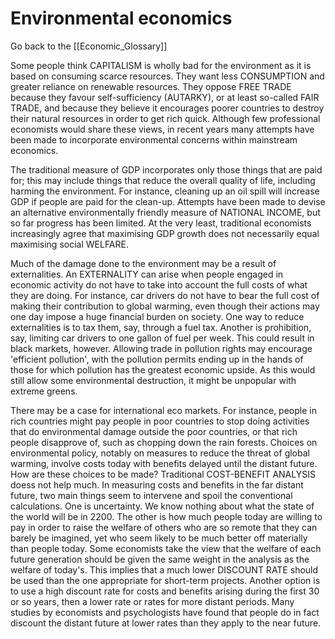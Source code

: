# Environmental economics

Go back to the [[Economic_Glossary]]


Some people think CAPITALISM is wholly bad for the environment as it is based on consuming scarce resources. They want less CONSUMPTION and greater reliance on renewable resources. They oppose FREE TRADE because they favour self-sufficiency (AUTARKY), or at least so-called FAIR TRADE, and because they believe it encourages poorer countries to destroy their natural resources in order to get rich quick. Although few professional economists would share these views, in recent years many attempts have been made to incorporate environmental concerns within mainstream economics.

The traditional measure of GDP incorporates only those things that are paid for; this may include things that reduce the overall quality of life, including harming the environment. For instance, cleaning up an oil spill will increase GDP if people are paid for the clean-up. Attempts have been made to devise an alternative environmentally friendly measure of NATIONAL INCOME, but so far progress has been limited. At the very least, traditional economists increasingly agree that maximising GDP growth does not necessarily equal maximising social WELFARE.

Much of the damage done to the environment may be a result of externalities. An EXTERNALITY can arise when people engaged in economic activity do not have to take into account the full costs of what they are doing. For instance, car drivers do not have to bear the full cost of making their contribution to global warming, even though their actions may one day impose a huge financial burden on society. One way to reduce externalities is to tax them, say, through a fuel tax. Another is prohibition, say, limiting car drivers to one gallon of fuel per week. This could result in black markets, however. Allowing trade in pollution rights may encourage 'efficient pollution', with the pollution permits ending up in the hands of those for which pollution has the greatest economic upside. As this would still allow some environmental destruction, it might be unpopular with extreme greens.

There may be a case for international eco markets. For instance, people in rich countries might pay people in poor countries to stop doing activities that do environmental damage outside the poor countries, or that rich people disapprove of, such as chopping down the rain forests. Choices on environmental policy, notably on measures to reduce the threat of global warming, involve costs today with benefits delayed until the distant future. How are these choices to be made? Traditional COST-BENEFIT ANALYSIS doess not help much. In measuring costs and benefits in the far distant future, two main things seem to intervene and spoil the conventional calculations. One is uncertainty. We know nothing about what the state of the world will be in 2200. The other is how much people today are willing to pay in order to raise the welfare of others who are so remote that they can barely be imagined, yet who seem likely to be much better off materially than people today. Some economists take the view that the welfare of each future generation should be given the same weight in the analysis as the welfare of today's. This implies that a much lower DISCOUNT RATE should be used than the one appropriate for short-term projects. Another option is to use a high discount rate for costs and benefits arising during the first 30 or so years, then a lower rate or rates for more distant periods. Many studies by economists and psychologists have found that people do in fact discount the distant future at lower rates than they apply to the near future.

